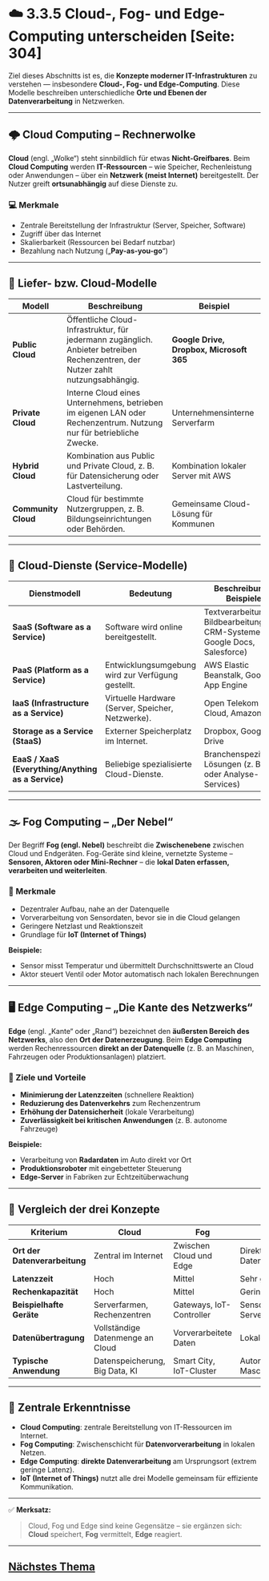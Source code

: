 # ☁️ 3.3.5 Cloud-, Fog- und Edge-Computing unterscheiden [Seite: 304]

Ziel dieses Abschnitts ist es, die **Konzepte moderner IT-Infrastrukturen** zu verstehen — insbesondere **Cloud-, Fog- und Edge-Computing**. Diese Modelle beschreiben unterschiedliche **Orte und Ebenen der Datenverarbeitung** in Netzwerken.

---

## 🌩️ Cloud Computing – Rechnerwolke

**Cloud** (engl. „Wolke“) steht sinnbildlich für etwas **Nicht-Greifbares**.
Beim **Cloud Computing** werden **IT-Ressourcen** – wie Speicher, Rechenleistung oder Anwendungen – über ein **Netzwerk (meist Internet)** bereitgestellt.
Der Nutzer greift **ortsunabhängig** auf diese Dienste zu.

### 💻 Merkmale

* Zentrale Bereitstellung der Infrastruktur (Server, Speicher, Software)
* Zugriff über das Internet
* Skalierbarkeit (Ressourcen bei Bedarf nutzbar)
* Bezahlung nach Nutzung („**Pay-as-you-go**“)

---

## 🧱 Liefer- bzw. Cloud-Modelle

| Modell              | Beschreibung                                                                                                                    | Beispiel                                 |
| ------------------- | ------------------------------------------------------------------------------------------------------------------------------- | ---------------------------------------- |
| **Public Cloud**    | Öffentliche Cloud-Infrastruktur, für jedermann zugänglich. Anbieter betreiben Rechenzentren, der Nutzer zahlt nutzungsabhängig. | **Google Drive, Dropbox, Microsoft 365** |
| **Private Cloud**   | Interne Cloud eines Unternehmens, betrieben im eigenen LAN oder Rechenzentrum. Nutzung nur für betriebliche Zwecke.             | Unternehmensinterne Serverfarm           |
| **Hybrid Cloud**    | Kombination aus Public und Private Cloud, z. B. für Datensicherung oder Lastverteilung.                                         | Kombination lokaler Server mit AWS       |
| **Community Cloud** | Cloud für bestimmte Nutzergruppen, z. B. Bildungseinrichtungen oder Behörden.                                                   | Gemeinsame Cloud-Lösung für Kommunen     |

---

## 🧰 Cloud-Dienste (Service-Modelle)

| Dienstmodell                                       | Bedeutung                                         | Beschreibung / Beispiele                                                       |
| -------------------------------------------------- | ------------------------------------------------- | ------------------------------------------------------------------------------ |
| **SaaS (Software as a Service)**                   | Software wird online bereitgestellt.              | Textverarbeitung, Bildbearbeitung, CRM-Systeme (z. B. Google Docs, Salesforce) |
| **PaaS (Platform as a Service)**                   | Entwicklungsumgebung wird zur Verfügung gestellt. | AWS Elastic Beanstalk, Google App Engine                                       |
| **IaaS (Infrastructure as a Service)**             | Virtuelle Hardware (Server, Speicher, Netzwerke). | Open Telekom Cloud, Amazon EC2                                                 |
| **Storage as a Service (StaaS)**                   | Externer Speicherplatz im Internet.               | Dropbox, Google Drive                                                          |
| **EaaS / XaaS (Everything/Anything as a Service)** | Beliebige spezialisierte Cloud-Dienste.           | Branchenspezifische Lösungen (z. B. KI- oder Analyse-Services)                 |

---

## 🌫️ Fog Computing – „Der Nebel“

Der Begriff **Fog (engl. Nebel)** beschreibt die **Zwischenebene** zwischen Cloud und Endgeräten.
Fog-Geräte sind kleine, vernetzte Systeme – **Sensoren, Aktoren oder Mini-Rechner** – die **lokal Daten erfassen, verarbeiten und weiterleiten**.

### 🧩 Merkmale

* Dezentraler Aufbau, nahe an der Datenquelle
* Vorverarbeitung von Sensordaten, bevor sie in die Cloud gelangen
* Geringere Netzlast und Reaktionszeit
* Grundlage für **IoT (Internet of Things)**

**Beispiele:**

* Sensor misst Temperatur und übermittelt Durchschnittswerte an Cloud
* Aktor steuert Ventil oder Motor automatisch nach lokalen Berechnungen

---

## 🖥️ Edge Computing – „Die Kante des Netzwerks“

**Edge** (engl. „Kante“ oder „Rand“) bezeichnet den **äußersten Bereich des Netzwerks**, also den **Ort der Datenerzeugung**.
Beim **Edge Computing** werden Rechenressourcen **direkt an der Datenquelle** (z. B. an Maschinen, Fahrzeugen oder Produktionsanlagen) platziert.

### 🚀 Ziele und Vorteile

* **Minimierung der Latenzzeiten** (schnellere Reaktion)
* **Reduzierung des Datenverkehrs** zum Rechenzentrum
* **Erhöhung der Datensicherheit** (lokale Verarbeitung)
* **Zuverlässigkeit bei kritischen Anwendungen** (z. B. autonome Fahrzeuge)

**Beispiele:**

* Verarbeitung von **Radardaten** im Auto direkt vor Ort
* **Produktionsroboter** mit eingebetteter Steuerung
* **Edge-Server** in Fabriken zur Echtzeitüberwachung

---

## 🧭 Vergleich der drei Konzepte

| Kriterium                     | **Cloud**                        | **Fog**                  | **Edge**                             |
| ----------------------------- | -------------------------------- | ------------------------ | ------------------------------------ |
| **Ort der Datenverarbeitung** | Zentral im Internet              | Zwischen Cloud und Edge  | Direkt an der Datenquelle            |
| **Latenzzeit**                | Hoch                             | Mittel                   | Sehr gering                          |
| **Rechenkapazität**           | Hoch                             | Mittel                   | Gering bis mittel                    |
| **Beispielhafte Geräte**      | Serverfarmen, Rechenzentren      | Gateways, IoT-Controller | Sensoren, Edge-Server                |
| **Datenübertragung**          | Vollständige Datenmenge an Cloud | Vorverarbeitete Daten    | Lokale Auswertung                    |
| **Typische Anwendung**        | Datenspeicherung, Big Data, KI   | Smart City, IoT-Cluster  | Autonomes Fahren, Maschinensteuerung |

---

## 🧠 Zentrale Erkenntnisse

* **Cloud Computing**: zentrale Bereitstellung von IT-Ressourcen im Internet.
* **Fog Computing**: Zwischenschicht für **Datenvorverarbeitung** in lokalen Netzen.
* **Edge Computing**: **direkte Datenverarbeitung** am Ursprungsort (extrem geringe Latenz).
* **IoT (Internet of Things)** nutzt alle drei Modelle gemeinsam für effiziente Kommunikation.

---

✅ **Merksatz:**

> Cloud, Fog und Edge sind keine Gegensätze – sie ergänzen sich:
> **Cloud** speichert, **Fog** vermittelt, **Edge** reagiert.


---

## [Nächstes Thema](../3.4_Netzwerkstrukturen_-komponenten_-standards_und_-modelle_unterscheiden/3.4_Netzwerkstrukturen_-komponenten_-standards_und_-modelle_unterscheiden.md)